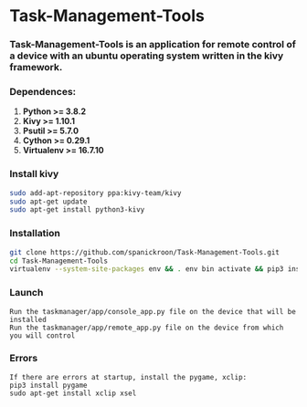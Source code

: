 # Task-Management-Tools

### Task-Management-Tools is an application for remote control of a device with an ubuntu operating system written in the kivy framework.

### Dependences:

1. **Python >= 3.8.2**
2. **Kivy >= 1.10.1**
3. **Psutil >= 5.7.0**
4. **Cython >= 0.29.1**
5. **Virtualenv >= 16.7.10**

### Install kivy

```bash
sudo add-apt-repository ppa:kivy-team/kivy
sudo apt-get update
sudo apt-get install python3-kivy
```

### Installation

```bash
git clone https://github.com/spanickroon/Task-Management-Tools.git
cd Task-Management-Tools
virtualenv --system-site-packages env && . env bin activate && pip3 install -r requirements.txt

```

### Launch

```
Run the taskmanager/app/console_app.py file on the device that will be installed
Run the taskmanager/app/remote_app.py file on the device from which you will control
```

### Errors

```
If there are errors at startup, install the pygame, xclip:
pip3 install pygame 
sudo apt-get install xclip xsel
```